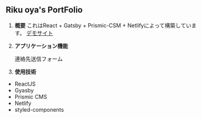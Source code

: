 ## Riku oya's PortFolio

1.  **概要**
    これはReact + Gatsby + Prismic-CSM + Netlifyによって構築しています。
    [デモサイト](https://focused-banach-c646cd.netlify.app/)

2.  **アプリケーション機能**

    連絡先送信フォーム

3.  **使用技術**
- ReactJS
- Gyasby
- Prismic CMS
- Netlify
- styled-components
